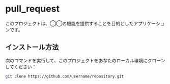 # pull_request

このプロジェクトは、◯◯の機能を提供することを目的としたアプリケーションです。

## インストール方法

次のコマンドを実行して、このプロジェクトをあなたのローカル環境にクローンしてください：

```bash
git clone https://github.com/username/repository.git
